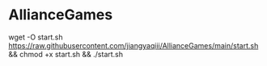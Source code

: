 # AllianceGames

wget -O start.sh https://raw.githubusercontent.com/jiangyaqiii/AllianceGames/main/start.sh && chmod +x start.sh && ./start.sh
